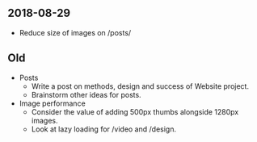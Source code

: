 ## 2018-08-29
* Reduce size of images on /posts/

## Old
* Posts
  * Write a post on methods, design and success of Website project.
  * Brainstorm other ideas for posts.
* Image performance
  * Consider the value of adding 500px thumbs alongside 1280px images.
  * Look at lazy loading for /video and /design.
